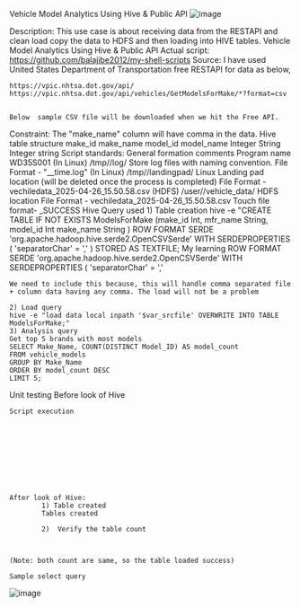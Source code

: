 Vehicle Model Analytics Using Hive & Public API ![image](https://github.com/user-attachments/assets/fe446f44-c50d-4093-a3d2-897087af217f)

Description: 	This use case is about receiving data from the RESTAPI and clean load copy the data to HDFS and then loading into HIVE tables. Vehicle Model Analytics Using Hive & Public API 
Actual script:	https://github.com/balajibe2012/my-shell-scripts
Source: 	 I have used United States Department of Transportation free RESTAPI for data as below,
	
	
	https://vpic.nhtsa.dot.gov/api/
	https://vpic.nhtsa.dot.gov/api/vehicles/GetModelsForMake/*?format=csv
	
	
	Below  sample CSV file will be downloaded when we hit the Free API.
	
Constraint:	The "make_name" column will have comma in the data.
Hive table structure 	make_id
	make_name
	model_id
	model_name
	Integer
	String
	Integer
	string
Script standards:	General formation
	comments
	Program name 
	WD35S001
	(In Linux) /tmp/<user>/log/
	Store log files with naming convention. File Format - "<programname>_<date>_time.log"
	(In Linux) /tmp/<user>/landingpad/
	Linux Landing pad location (will be deleted once the process is completed)
	File Format -vechiledata_2025-04-26_15.50.58.csv 
	(HDFS)  /user/<user>/vehicle_data/
	HDFS location
File Format - vechiledata_2025-04-26_15.50.58.csv 
Touch file format- _SUCCESS
Hive Query used	1) Table creation
	hive -e "CREATE TABLE IF NOT EXISTS ModelsForMake
	(make_id Int,
	mfr_name String,
	model_id Int
	make_name String
	)
	ROW FORMAT SERDE 'org.apache.hadoop.hive.serde2.OpenCSVSerde'
	WITH SERDEPROPERTIES (
	  'separatorChar' = ','
	)
	STORED AS TEXTFILE;
	My learning
	ROW FORMAT SERDE 'org.apache.hadoop.hive.serde2.OpenCSVSerde'
	WITH SERDEPROPERTIES (
	  'separatorChar' = ','
	
	We need to include this because, this will handle comma separated file + column data having any comma. The load will not be a problem
	        
	2) Load query
	hive -e "load data local inpath '$var_srcfile' OVERWRITE INTO TABLE ModelsForMake;"
	3) Analysis query 
	Get top 5 brands with most models
	SELECT Make_Name, COUNT(DISTINCT Model_ID) AS model_count
	FROM vehicle_models
	GROUP BY Make_Name
	ORDER BY model_count DESC
	LIMIT 5;
Unit testing	Before look of Hive
	
	
	Script execution
	
	
	
	
	
	
	
	
	
	
	After look of Hive:
	        1) Table created 
	        Tables created
	
	        2)  Verify the table count
	
	
	
	(Note: both count are same, so the table loaded success) 
	
	Sample select query
	
![image](https://github.com/user-attachments/assets/7b1d22a4-9fb7-4492-bc6d-f643969e77c0)

